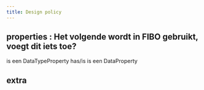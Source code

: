 ```yaml
---
title: Design policy
---
```


## properties : Het volgende wordt in FIBO gebruikt, voegt dit iets toe?
  <prop> is een DataTypeProperty
  has/is<prop> is een DataProperty
## extra
##
